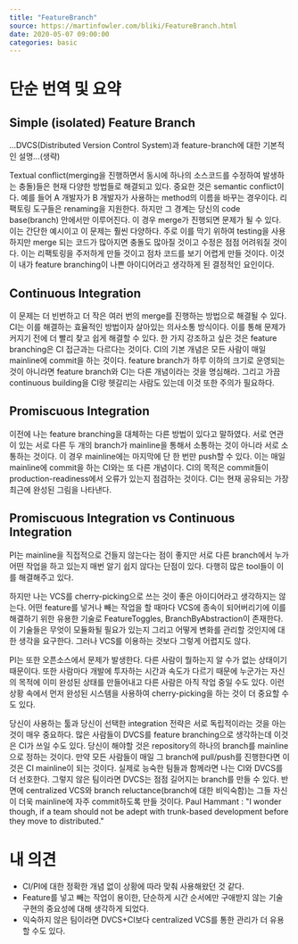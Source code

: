 ```yaml
---
title: "FeatureBranch"
source: https://martinfowler.com/bliki/FeatureBranch.html
date: 2020-05-07 09:00:00
categories: basic
---
```

<h1>단순 번역 및 요약</h1>

<h2>Simple (isolated) Feature Branch</h2>
...DVCS(Distributed Version Control System)과 feature-branch에 대한 기본적인 설명...(생략)

Textual conflict(merging을 진행하면서 동시에 하나의 소스코드를 수정하여 발생하는 충돌)들은 현재 다양한 방법들로 해결되고 있다. 중요한 것은 semantic conflict이다. 예를 들어 A 개발자가 B 개발자가 사용하는 method의 이름을 바꾸는 경우이다. 리팩토링 도구들은 renaming을 지원한다. 하지만 그 경계는 당신의 code base(branch) 안에서만 이루어진다. 이 경우 merge가 진행되면 문제가 될 수 있다. 이는 간단한 예시이고 이 문제는 훨씬 다양하다. 주로 이를 막기 위하여 testing을 사용하지만 merge 되는 코드가 많아지면 충돌도 많아질 것이고 수정은 점점 어려워질 것이다. 이는 리팩토링을 주저하게 만들 것이고 점차 코드를 보기 어렵게 만들 것이다. 이것이 내가 feature branching이 나쁜 아이디어라고 생각하게 된 결정적인 요인이다.

<h2>Continuous Integration</h2>
이 문제는 더 빈번하고 더 작은 여러 번의 merge를 진행하는 방법으로 해결될 수 있다. CI는 이를 해결하는 효율적인 방법이자 살아있는 의사소통 방식이다. 이를 통해 문제가 커지기 전에 더 빨리 찾고 쉽게 해결할 수 있다. 한 가지 강조하고 싶은 것은 feature branching은 CI 접근과는 다르다는 것이다. CI의 기본 개념은 모든 사람이 매일 mainline에 commit을 하는 것이다. feature branch가 하루 이하의 크기로 운영되는 것이 아니라면 feature branch와 CI는 다른 개념이라는 것을 명심해라. 그리고 가끔 continuous building을 CI랑 헷갈리는 사람도 있는데 이것 또한 주의가 필요하다.

<h2>Promiscuous Integration</h2>
이전에 나는 feature branching을 대체하는 다른 방법이 있다고 말하였다. 서로 연관이 있는 서로 다른 두 개의 branch가 mainline을 통해서 소통하는 것이 아니라 서로 소통하는 것이다. 이 경우 mainline에는 마지막에 단 한 번만 push할 수 있다. 이는 매일 mainline에 commit을 하는 CI와는 또 다른 개념이다. CI의 목적은 commit들이 production-readiness에서 오류가 있는지 점검하는 것이다. CI는 현재 공유되는 가장 최근에 완성된 그림을 나타낸다.

<h2>Promiscuous Integration vs Continuous Integration</h2>
PI는 mainline을 직접적으로 건들지 않는다는 점이 좋지만 서로 다른 branch에서 누가 어떤 작업을 하고 있는지 매번 알기 쉽지 않다는 단점이 있다. 다행히 많은 tool들이 이를 해결해주고 있다.

하지만 나는 VCS를 cherry-picking으로 쓰는 것이 좋은 아이디어라고 생각하지는 않는다. 어떤 feature를 넣거나 빼는 작업을 할 때마다 VCS에 종속이 되어버리기에 이를 해결하기 위한 유용한 기술로 FeatureToggles, BranchByAbstraction이 존재한다. 이 기술들은 무엇이 모듈화될 필요가 있는지 그리고 어떻게 변화를 관리할 것인지에 대한 생각을 요구한다. 그러나 VCS를 이용하는 것보다 그렇게 어렵지도 않다.

PI는 또한 오픈소스에서 문제가 발생한다. 다른 사람이 뭘하는지 알 수가 없는 상태이기 때문이다. 또한 사람마다 개발에 투자하는 시간과 속도가 다르기 때문에 누군가는 자신의 목적에 이미 완성된 상태를 만들어내고 다른 사람은 아직 작업 중일 수도 있다. 이런 상황 속에서 먼저 완성된 시스템을 사용하여 cherry-picking을 하는 것이 더 중요할 수도 있다.

당신이 사용하는 툴과 당신이 선택한 integration 전략은 서로 독립적이라는 것을 아는 것이 매우 중요하다. 많은 사람들이 DVCS를 feature branching으로 생각하는데 이것은 CI가 쓰일 수도 있다. 당신이 해야할 것은 repository의 하나의 branch를 mainline으로 정하는 것이다. 만약 모든 사람들이 매일 그 branch에 pull/push를 진행한다면 이것은 CI mainline이 되는 것이다. 실제로 능숙한 팀들과 함께라면 나는 CI와 DVCS를 더 선호한다. 그렇지 않은 팀이라면 DVCS는 점점 길어지는 branch를 만들 수 있다. 반면에 centralized VCS와 branch reluctance(branch에 대한 비익숙함)는 그들 자신이 더욱 mainline에 자주 commit하도록 만들 것이다. Paul Hammant : "I wonder though, if a team should not be adept with trunk-based development before they move to distributed."

<h1>내 의견</h1>

* CI/PI에 대한 정확한 개념 없이 상황에 따라 맞춰 사용해왔던 것 같다.
* Feature를 넣고 빼는 작업이 용이한, 단순하게 시간 순서에만 구애받지 않는 기술 구현의 중요성에 대해 생각하게 되었다.
* 익숙하지 않은 팀이라면 DVCS+CI보다 centralized VCS를 통한 관리가 더 유용할 수도 있다.